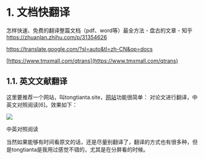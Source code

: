 # 1. 文档快翻译




怎样快速、免费的翻译整篇文档（pdf、word等）最全方法 - 盘古的文章 - 知乎
https://zhuanlan.zhihu.com/p/31354626


https://translate.google.com/?sl=auto&tl=zh-CN&op=docs





[https://www.tmxmall.com/qtrans](https://www.tmxmall.com/qtrans)




## 1.1. 英文文献翻译

这里要推荐一个网站，叫tongtianta.site，[网站](http://link.zhihu.com/?target=http%3A//www.tongtianta.site/)功能很简单： 对论文进行翻译，中英文对照阅读\[6\]。效果如下：

![](https://pic1.zhimg.com/80/v2-65eddc4da477b5ce2e0c94965cb13b18_hd.jpg)

中英对照阅读

当然如果能够有时间看原文的话，还是尽量别翻译了，翻译的方式也有很多种，但是tongtianta是我用过感觉不错的，尤其是在分屏看的时候。























